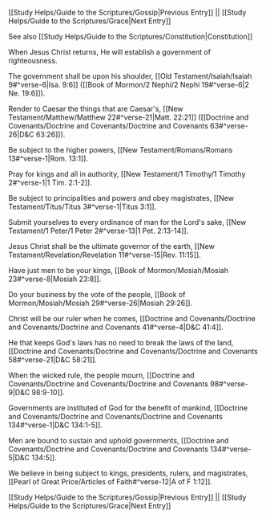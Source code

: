 [[Study Helps/Guide to the Scriptures/Gossip|Previous Entry]]  ||  [[Study Helps/Guide to the Scriptures/Grace|Next Entry]]

 See also [[Study Helps/Guide to the Scriptures/Constitution|Constitution]]

 When Jesus Christ returns, He will establish a government of righteousness.

 The government shall be upon his shoulder, [[Old Testament/Isaiah/Isaiah 9#^verse-6|Isa. 9:6]] ([[Book of Mormon/2 Nephi/2 Nephi 19#^verse-6|2 Ne. 19:6]]).

 Render to Caesar the things that are Caesar's, [[New Testament/Matthew/Matthew 22#^verse-21|Matt. 22:21]] ([[Doctrine and Covenants/Doctrine and Covenants/Doctrine and Covenants 63#^verse-26|D&C 63:26]]).

 Be subject to the higher powers, [[New Testament/Romans/Romans 13#^verse-1|Rom. 13:1]].

 Pray for kings and all in authority, [[New Testament/1 Timothy/1 Timothy 2#^verse-1|1 Tim. 2:1-2]].

 Be subject to principalities and powers and obey magistrates, [[New Testament/Titus/Titus 3#^verse-1|Titus 3:1]].

 Submit yourselves to every ordinance of man for the Lord's sake, [[New Testament/1 Peter/1 Peter 2#^verse-13|1 Pet. 2:13-14]].

 Jesus Christ shall be the ultimate governor of the earth, [[New Testament/Revelation/Revelation 11#^verse-15|Rev. 11:15]].

 Have just men to be your kings, [[Book of Mormon/Mosiah/Mosiah 23#^verse-8|Mosiah 23:8]].

 Do your business by the vote of the people, [[Book of Mormon/Mosiah/Mosiah 29#^verse-26|Mosiah 29:26]].

 Christ will be our ruler when he comes, [[Doctrine and Covenants/Doctrine and Covenants/Doctrine and Covenants 41#^verse-4|D&C 41:4]].

 He that keeps God's laws has no need to break the laws of the land, [[Doctrine and Covenants/Doctrine and Covenants/Doctrine and Covenants 58#^verse-21|D&C 58:21]].

 When the wicked rule, the people mourn, [[Doctrine and Covenants/Doctrine and Covenants/Doctrine and Covenants 98#^verse-9|D&C 98:9-10]].

 Governments are instituted of God for the benefit of mankind, [[Doctrine and Covenants/Doctrine and Covenants/Doctrine and Covenants 134#^verse-1|D&C 134:1-5]].

 Men are bound to sustain and uphold governments, [[Doctrine and Covenants/Doctrine and Covenants/Doctrine and Covenants 134#^verse-5|D&C 134:5]].

 We believe in being subject to kings, presidents, rulers, and magistrates, [[Pearl of Great Price/Articles of Faith#^verse-12|A of F 1:12]].

[[Study Helps/Guide to the Scriptures/Gossip|Previous Entry]]  ||  [[Study Helps/Guide to the Scriptures/Grace|Next Entry]]
